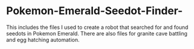 # Pokemon-Emerald-Seedot-Finder-
This includes the files I used to create a robot that searched for and found seedots in Pokemon Emerald. There are also files for granite cave battling and egg hatching automation. 
